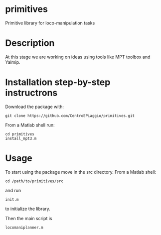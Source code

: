 # primitives
Primitive library for loco-manipulation tasks
# Description
At this stage we are working on ideas using tools like MPT toolbox and Yalmip.

# Installation step-by-step instructrons
Download the package with:
```
git clone https://github.com/CentroEPiaggio/primitives.git
```

From a Matlab shell run:
```
cd primitives
install_mpt3.m
```

# Usage

To start using the package move in the src directory. From a Matlab shell:
```
cd /path/to/primitives/src
```
and run
```
init.m
```
to initialize the library.

Then the main script is
```
locomaniplanner.m
```
